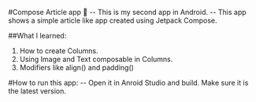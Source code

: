 #Compose Article app 📰
-- This is my second app in Android.
-- This app shows a simple article like app created using Jetpack Compose.

##What I learned:
1) How to create Columns.
2) Using Image and Text composable in  Columns.
3) Modifiers like align() and padding()

#How to run this app:
-- Open it in Anroid Studio and build. Make sure it is the latest version.
